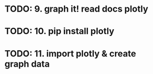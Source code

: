 # TODO: 9. graph it!  read docs plotly

# TODO: 10. pip install plotly

# TODO: 11. import plotly & create graph data